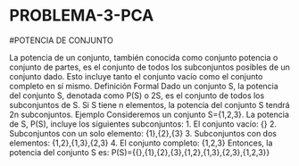 # PROBLEMA-3-PCA

#POTENCIA DE CONJUNTO

La potencia de un conjunto, también conocida como conjunto potencia o conjunto de partes, es el conjunto de todos los subconjuntos posibles de un conjunto dado. Esto incluye tanto el conjunto vacío como el conjunto completo en sí mismo.
Definición Formal
Dado un conjunto S, la potencia del conjunto S, denotada como P(S) o 2S, es el conjunto de todos los subconjuntos de S. Si S tiene n elementos, la potencia del conjunto S tendrá 2n subconjuntos.
Ejemplo
Consideremos un conjunto S={1,2,3}.
La potencia de S, P(S), incluye los siguientes subconjuntos:
    1. El conjunto vacío: {}
    2. Subconjuntos con un solo elemento: {1},{2},{3}
    3. Subconjuntos con dos elementos: {1,2},{1,3},{2,3}
    4. El conjunto completo: {1,2,3}
Entonces, la potencia del conjunto S es:
P(S)={{},{1},{2},{3},{1,2},{1,3},{2,3},{1,2,3}}
